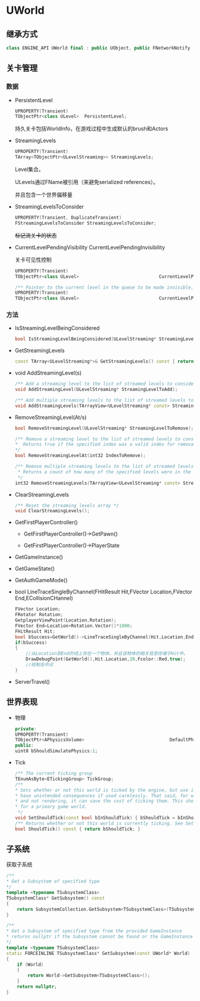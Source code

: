 # UWorld

## 继承方式

```cpp
class ENGINE_API UWorld final : public UObject, public FNetworkNotify
```

## 关卡管理

### 数据

- PersistentLevel
  ```cpp
  UPROPERTY(Transient)
  TObjectPtr<class ULevel>	PersistentLevel;
  ```
  
  持久关卡包括WorldInfo，在游戏过程中生成默认的brush和Actors
  
- StreamingLevels

  ```cpp
  UPROPERTY(Transient)
  TArray<TObjectPtr<ULevelStreaming>> StreamingLevels;
  ```

  Level集合。

  ULevels通过FName被引用（来避免serialized references）。

  并且包含一个世界偏移量

- StreamingLevelsToConsider

  ```cpp
  UPROPERTY(Transient, DuplicateTransient)
  FStreamingLevelsToConsider StreamingLevelsToConsider;
  ```

  ~~标记流关卡的状态~~

- CurrentLevelPendingVisibility CurrentLevelPendingInvisibility

  关卡可见性控制

  ```cpp
  UPROPERTY(Transient)
  TObjectPtr<class ULevel>								CurrentLevelPendingVisibility;
  
  /** Pointer to the current level in the queue to be made invisible, NULL if none are pending. */
  UPROPERTY(Transient)
  TObjectPtr<class ULevel>								CurrentLevelPendingInvisibility;
  ```

  

### 方法

- IsStreamingLevelBeingConsidered

  ```cpp
  bool IsStreamingLevelBeingConsidered(ULevelStreaming* StreamingLevel) const { return StreamingLevelsToConsider.Contains(StreamingLevel); }
  ```

- GetStreamingLevels

  ```cpp
  const TArray<ULevelStreaming*>& GetStreamingLevels() const { return StreamingLevels; }
  ```

- void AddStreamingLevel(s)

  ```cpp
  /** Add a streaming level to the list of streamed levels to consider. */
  void AddStreamingLevel(ULevelStreaming* StreamingLevelToAdd);
  
  /** Add multiple streaming levels to the list of streamed levels to consider.  */
  void AddStreamingLevels(TArrayView<ULevelStreaming* const> StreamingLevelsToAdd);	
  ```

- RemoveStreamingLevel(At/s)

  ```cpp
  bool RemoveStreamingLevel(ULevelStreaming* StreamingLevelToRemove);
  
  /** Remove a streaming level to the list of streamed levels to consider.
  *  Returns true if the specified index was a valid index for removal.
  */
  bool RemoveStreamingLevelAt(int32 IndexToRemove);
  
  /** Remove multiple streaming levels to the list of streamed levels to consider. 
   * Returns a count of how many of the specified levels were in the streaming levels list
   */
  int32 RemoveStreamingLevels(TArrayView<ULevelStreaming* const> StreamingLevelsToRemove);
  ```

- ClearStreamingLevels

  ```cpp
  /** Reset the streaming levels array */
  void ClearStreamingLevels();
  ```

- GetFirstPlayerController()

  - GetFirstPlayerController()->GetPawn()

  - GetFirstPlayerController()->PlayerState

- GetGameInstance()

- GetGameState() 

- GetAuthGameMode()

- bool LineTraceSingleByChannel(FHitResult Hit,FVector Location,FVector End,ECollisionCHannel)

  ```cpp
  FVector Location;
  FRotator Rotation;
  GetplayerViewPoint(Location,Rotation);
  FVector End=Location+Rotation.Vector()*1000;
  FHitResult Hit;
  bool bSuccess=GetWorld()->LineTraceSingleByChannel(Hit,Location,End,EcollisionChannel::ECC_GameTraceChannel1);
  if(bSuccess)
  {
      //从Location到End的线上存在一个物体，并且该物体的相关信息存储于Hit中。
      DrawDebugPoint(GetWorld(),Hit.Location,20,Fcolor::Red,true);
      //绘制击中点
  }
  ```

- ServerTravel()

## 世界表现

- 物理

  ```cpp
  private:
  UPROPERTY(Transient)
  TObjectPtr<APhysicsVolume>								DefaultPhysicsVolume;
  public:
  uint8 bShouldSimulatePhysics:1;
  ```

- Tick

  ```cpp
  /** The current ticking group																								*/
  TEnumAsByte<ETickingGroup> TickGroup;
  /**
  * Sets whether or not this world is ticked by the engine, but use it at your own risk! This could
  * have unintended consequences if used carelessly. That said, for worlds that are not interactive
  * and not rendering, it can save the cost of ticking them. This should probably never be used
  * for a primary game world.
   */
  void SetShouldTick(const bool bInShouldTick) { bShouldTick = bInShouldTick; }
  /** Returns whether or not this world is currently ticking. See SetShouldTick. */
  bool ShouldTick() const { return bShouldTick; }
  ```

## 子系统

获取子系统

```cpp
/**
* Get a Subsystem of specified type
*/
template <typename TSubsystemClass>
TSubsystemClass* GetSubsystem() const
{
	return SubsystemCollection.GetSubsystem<TSubsystemClass>(TSubsystemClass::StaticClass());
}
```

```cpp
/**
* Get a Subsystem of specified type from the provided GameInstance
* returns nullptr if the Subsystem cannot be found or the GameInstance is null
*/
template <typename TSubsystemClass>
static FORCEINLINE TSubsystemClass* GetSubsystem(const UWorld* World)
{
	if (World)
	{
		return World->GetSubsystem<TSubsystemClass>();
	}
	return nullptr;
}
```

